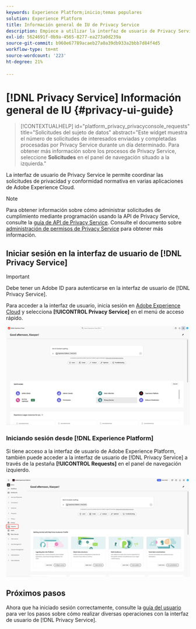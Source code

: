```yaml
---
keywords: Experience Platform;inicio;temas populares
solution: Experience Platform
title: Información general de IU de Privacy Service
description: Empiece a utilizar la interfaz de usuario de Privacy Service para coordinar y supervisar las solicitudes de privacidad en varias aplicaciones de Experience Cloud.
exl-id: 5624691f-0b9a-4565-8277-ea273a0d239a
source-git-commit: b960e67789acaeb27a0a39db933a2bbb7d84f4d5
workflow-type: tm+mt
source-wordcount: '223'
ht-degree: 21%

---
```


# [!DNL Privacy Service] Información general de IU {#privacy-ui-guide}

>[!CONTEXTUALHELP]
>id="platform_privacy_privacyconsole_requests"
>title="Solicitudes del sujeto de datos"
>abstract="Este widget muestra el número de solicitudes de interesados enviadas y completadas procesadas por Privacy Service durante un día determinado. Para obtener más información sobre los procesos de Privacy Service, seleccione **Solicitudes** en el panel de navegación situado a la izquierda."

La interfaz de usuario de Privacy Service le permite coordinar las solicitudes de privacidad y conformidad normativa en varias aplicaciones de Adobe Experience Cloud.

>[!NOTE]
>
>Para obtener información sobre cómo administrar solicitudes de cumplimiento mediante programación usando la API de Privacy Service, consulte la [guía de API de Privacy Service](../api/overview.md). Consulte el documento sobre [administración de permisos de Privacy Service](../permissions.md) para obtener más información.

## Iniciar sesión en la interfaz de usuario de [!DNL Privacy Service]

>[!IMPORTANT]
>
>Debe tener un Adobe ID para autenticarse en la interfaz de usuario de [!DNL Privacy Service].

Para acceder a la interfaz de usuario, inicia sesión en [Adobe Experience Cloud](https://experience.adobe.com/) y selecciona **[!UICONTROL Privacy Service]** en el menú de acceso rápido.

![Panel de Experience Cloud con Privacy Service resaltado.](../images/ui-overview/quick-access.png)


### Iniciando sesión desde [!DNL Experience Platform]

Si tiene acceso a la interfaz de usuario de Adobe Experience Platform, también puede acceder a la interfaz de usuario de [!DNL Privacy Service] a través de la pestaña **[!UICONTROL Requests]** en el panel de navegación izquierdo.

![Interfaz de usuario de Adobe Experience Platform con solicitudes resaltadas en la barra de navegación izquierda.](../images/ui-overview/platform.png)

## Próximos pasos

Ahora que ha iniciado sesión correctamente, consulte la [guía del usuario](user-guide.md) para ver los pasos sobre cómo realizar diversas operaciones con la interfaz de usuario de [!DNL Privacy Service].
